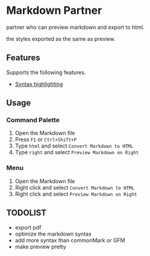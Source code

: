 # Markdown Partner

partner who can preview markdown and export to html.

the styles exported as the same as preview.

## Features

Supports the following features.
+ [Syntax highlighting](https://highlightjs.org/static/demo/)

## Usage

### Command Palette

1. Open the Markdown file
1. Press `F1` or `Ctrl+Shift+P`
1. Type `html` and select `Convert Markdown to HTML`
1. Type `right` and select `Preview Markdown on Right`

### Menu

1. Open the Markdown file
1. Right click and select `Convert Markdown to HTML`
1. Right click and select `Preview Markdown on Right`

## TODOLIST

- export pdf
- optimize the markdown syntax
- add more syntax than commonMark or GFM
- make preview pretty
